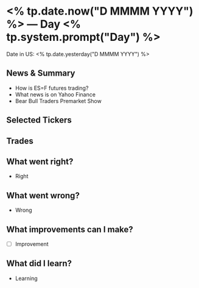 # <% tp.date.now("D MMMM YYYY") %> — Day <% tp.system.prompt("Day") %>

Date in US: <% tp.date.yesterday("D MMMM YYYY") %>

## News & Summary

- How is ES=F futures trading?
- What news is on Yahoo Finance
- Bear Bull Traders Premarket Show

## Selected Tickers

## Trades

## What went right?

- Right

## What went wrong?

- Wrong

## What improvements can I make?

- [ ] Improvement

## What did I learn?

- Learning
